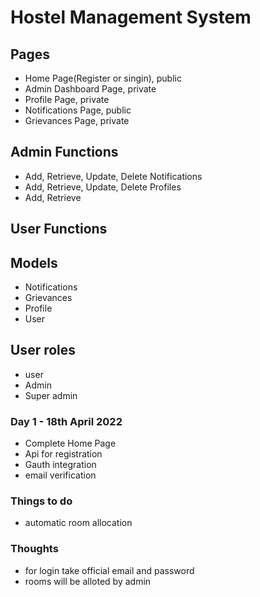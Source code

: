 # Hostel Management System

## Pages
- Home Page(Register or singin), public
- Admin Dashboard Page, private 
- Profile Page, private 
- Notifications Page, public
- Grievances Page, private 

## Admin Functions
- Add, Retrieve, Update, Delete Notifications
- Add, Retrieve, Update, Delete Profiles
- Add, Retrieve 

## User Functions

## Models 
- Notifications
- Grievances
- Profile
- User

## User roles
- user
- Admin
- Super admin

### Day 1 - 18th April 2022
- Complete Home Page
- Api for registration
- Gauth integration
- email verification

### Things to do
- automatic room allocation

### Thoughts
- for login take official email and password
- rooms will be alloted by admin